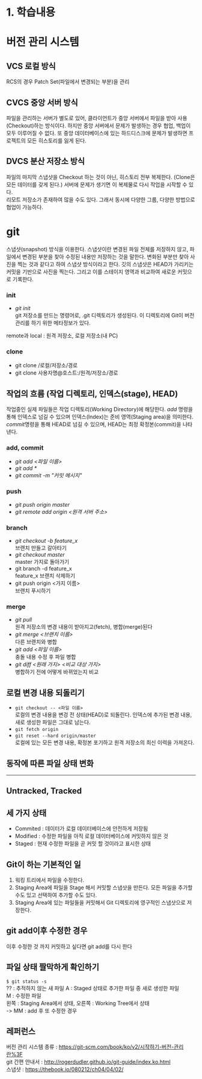 # **1. 학습내용**
# 버전 관리 시스템
## VCS 로컬 방식    
RCS의 경우 Patch Set(파일에서 변경되는 부분)을 관리  
## CVCS 중앙 서버 방식  
파일을 관리하는 서버가 별도로 있어, 클라이언트가 중앙 서버에서 파일을 받아 사용(Checkout)하는 방식이다. 하지만 중앙 서버에서 문제가 발생하는 경우 협업, 백업이 모두 이루어질 수 없다. 또 중앙 데이터베이스에 있는 하드디스크에 문제가 발생하면 프로젝트의 모든 히스토리를 잃게 된다.  
## DVCS 분산 저장소 방식  
파일의 마지막 스냅샷을 Checkout 하는 것이 아닌, 히스토리 전부 복제한다. (Clone은 모든 데이터를 갖게 된다.) 서버에 문제가 생기면 이 복제물로 다시 작업을 시작할 수 있다.  
리모트 저장소가 존재하여 많을 수도 있다. 그래서 동시에 다양한 그룹, 다양한 방법으로 협업이 가능하다.     
# git
스냅샷(snapshot) 방식을 이용한다. 스냅샷이란 변경된 파일 전체를 저장하지 않고, 파일에서 변경된 부분을 찾아 수정된 내용만 저장하는 것을 말한다. 변화된 부분만 찾아 사진을 찍는 것과 같다고 하여 스냅샷 방식이라고 한다. 깃의 스냅샷은 HEAD가 가리키는 커밋을 기반으로 사진을 찍는다. 그리고 이를 스테이지 영역과 비교하여 새로운 커밋으로 기록한다.  

### init
* *git init*  
git 저장소를 만드는 명령어로, .git 디렉토리가 생성된다. 이 디렉토리에 Git이 버전관리를 하기 위한 메타정보가 있다.  

remote과 local : 원격 저장소, 로컬 저장소(내 PC)  

### clone
* git clone /로컬/저장소/경로 
* git clone 사용자명@호스트:/원격/저장소/경로  

## 작업의 흐름 (작업 디렉토리, 인덱스(stage), HEAD)
작업중인 실제 파일들은 작업 디렉토리(Working Directory)에 해당한다. *add* 명령을 통해  인덱스로 넘길 수 있으며 인덱스(Index)는 준비 영역(Staging area)을 의미한다. *commit*명령을 통해 HEAD로 넘길 수 있으며, HEAD는 최정 확정본(commit)을 나타낸다.  
### add, commit
* *git add <파일 이름>*
* *git add \**
* *git commit -m "커밋 메시지"*
### push
* *git push origin master*
* *git remote add origin <원격 서버 주소>*
### branch
* *git checkout -b feature_x*  
브랜치 만들고 갈아타기
* *git checkout master*  
master 가지로 돌아가기
* git branch -d feature_x  
feature_x 브랜치 삭제하기
* git push origin <가지 이름>  
브랜치 푸시하기
### merge
* *git pull*  
원격 저장소의 변경 내용이 받아지고(fetch), 병합(merge)된다
* *git merge <브랜치 이름>*  
다른 브랜치와 병합
* *git add <파일 이름>*  
충돌 내용 수정 후 파일 병합
* *git diff <원래 가지> <비교 대상 가지>*  
병합하기 전에 어떻게 바뀌었는지 비교

## 로컬 변경 내용 되돌리기
* `git checkout -- <파일 이름>`  
로컬의 변경 내용을 변겅 전 상태(HEAD)로 되돌린다. 인덱스에 추가된 변경 내용, 새로 생성한 파일은 그대로 남는다.
* `git fetch origin`  
* `git reset --hard origin/master`  
로컬에 있는 모든 변경 내용, 확정본 포기하고 원격 저장소의 최신 이력을 가져온다.  

## **동작에 따른 파일 상태 변화**
***
## Untracked, Tracked

## 세 가지 상태
* Commited : 데이터가 로컬 데이터베이스에 안전하게 저장됨
* Modified : 수정한 파일을 아직 로컬 데이터베이스에 커밋하지 않은 것
* Staged : 현재 수정한 파일을 곧 커밋 할 것이라고 표시한 상태

## Git이 하는 기본적인 일
1. 워킹 트리에서 파일을 수정한다.  
2. Staging Area에 파일을 Stage 해서 커밋할 스냅샷을 만든다. 모든 파일을 추가할 수도 있고 선택하여 추가할 수도 있다.  
3. Staging Area에 있는 파일들을 커밋해서 Git 디렉토리에 영구적인 스냅샷으로 저장한다.  

## git add이후 수정한 경우
이후 수정한 것 까지 커밋하고 싶다면 git add를 다시 한다

## 파일 상태 짤막하게 확인하기
`$ git status -s`  
?? : 추적하지 않는 새 파일
A : Staged 상태로 추가한 파일 중 새로 생성한 파일  
M : 수정한 파일  
왼쪽 : Staging Area에서 상태, 오른쪽 : Working Tree에서 상태  
-> MM : add 후 또 수정한 경우  

## 레퍼런스
버전 관리 시스템 종류 : https://git-scm.com/book/ko/v2/시작하기-버전-관리란%3F  
git 간편 안내서 : http://rogerdudler.github.io/git-guide/index.ko.html  
스냅샷 : https://thebook.io/080212/ch04/04/02/  
